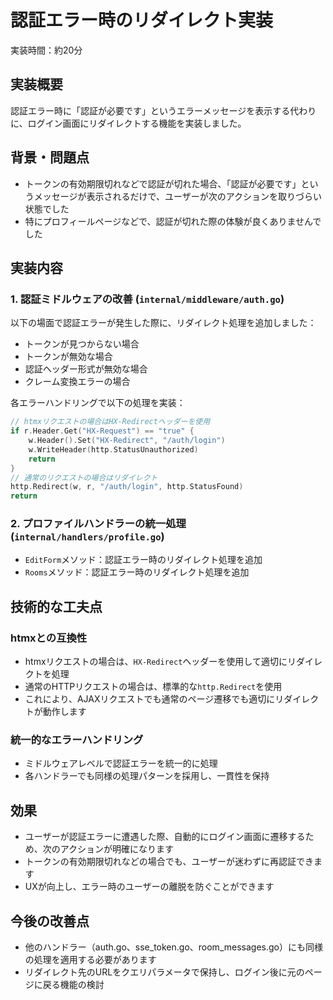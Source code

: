 # 認証エラー時のリダイレクト実装

実装時間：約20分

## 実装概要
認証エラー時に「認証が必要です」というエラーメッセージを表示する代わりに、ログイン画面にリダイレクトする機能を実装しました。

## 背景・問題点
- トークンの有効期限切れなどで認証が切れた場合、「認証が必要です」というメッセージが表示されるだけで、ユーザーが次のアクションを取りづらい状態でした
- 特にプロフィールページなどで、認証が切れた際の体験が良くありませんでした

## 実装内容

### 1. 認証ミドルウェアの改善 (`internal/middleware/auth.go`)
以下の場面で認証エラーが発生した際に、リダイレクト処理を追加しました：

- トークンが見つからない場合
- トークンが無効な場合
- 認証ヘッダー形式が無効な場合
- クレーム変換エラーの場合

各エラーハンドリングで以下の処理を実装：
```go
// htmxリクエストの場合はHX-Redirectヘッダーを使用
if r.Header.Get("HX-Request") == "true" {
    w.Header().Set("HX-Redirect", "/auth/login")
    w.WriteHeader(http.StatusUnauthorized)
    return
}
// 通常のリクエストの場合はリダイレクト
http.Redirect(w, r, "/auth/login", http.StatusFound)
return
```

### 2. プロファイルハンドラーの統一処理 (`internal/handlers/profile.go`)
- `EditForm`メソッド：認証エラー時のリダイレクト処理を追加
- `Rooms`メソッド：認証エラー時のリダイレクト処理を追加

## 技術的な工夫点

### htmxとの互換性
- htmxリクエストの場合は、`HX-Redirect`ヘッダーを使用して適切にリダイレクトを処理
- 通常のHTTPリクエストの場合は、標準的な`http.Redirect`を使用
- これにより、AJAXリクエストでも通常のページ遷移でも適切にリダイレクトが動作します

### 統一的なエラーハンドリング
- ミドルウェアレベルで認証エラーを統一的に処理
- 各ハンドラーでも同様の処理パターンを採用し、一貫性を保持

## 効果
- ユーザーが認証エラーに遭遇した際、自動的にログイン画面に遷移するため、次のアクションが明確になります
- トークンの有効期限切れなどの場合でも、ユーザーが迷わずに再認証できます
- UXが向上し、エラー時のユーザーの離脱を防ぐことができます

## 今後の改善点
- 他のハンドラー（auth.go、sse_token.go、room_messages.go）にも同様の処理を適用する必要があります
- リダイレクト先のURLをクエリパラメータで保持し、ログイン後に元のページに戻る機能の検討